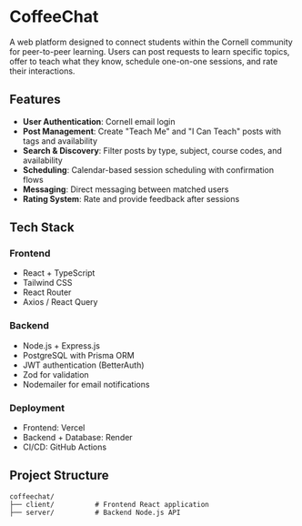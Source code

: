 # CoffeeChat

A web platform designed to connect students within the Cornell community for peer-to-peer learning. Users can post requests to learn specific topics, offer to teach what they know, schedule one-on-one sessions, and rate their interactions.

## Features

- **User Authentication**: Cornell email login
- **Post Management**: Create "Teach Me" and "I Can Teach" posts with tags and availability
- **Search & Discovery**: Filter posts by type, subject, course codes, and availability
- **Scheduling**: Calendar-based session scheduling with confirmation flows
- **Messaging**: Direct messaging between matched users
- **Rating System**: Rate and provide feedback after sessions

## Tech Stack

### Frontend
- React + TypeScript
- Tailwind CSS
- React Router
- Axios / React Query

### Backend
- Node.js + Express.js
- PostgreSQL with Prisma ORM
- JWT authentication (BetterAuth)
- Zod for validation
- Nodemailer for email notifications

### Deployment
- Frontend: Vercel
- Backend + Database: Render
- CI/CD: GitHub Actions

## Project Structure

```
coffeechat/
├── client/          # Frontend React application
├── server/          # Backend Node.js API
```
